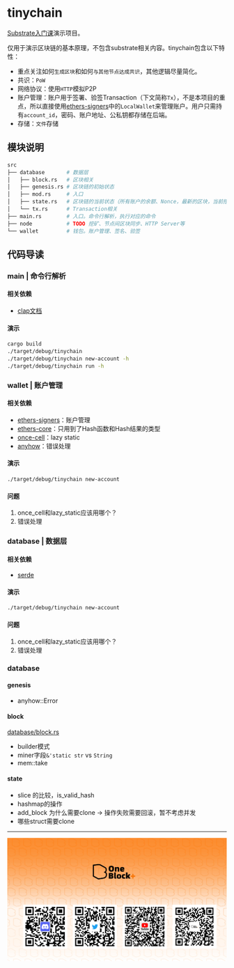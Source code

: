 # tinychain

[Substrate入门课](https://appbhteffsi3308.h5.xiaoeknow.com/v1/goods/goods_detail/p_62ac1ea6e4b0ba331dc9542c?type=3&type=3)演示项目。

仅用于演示区块链的基本原理，不包含substrate相关内容。tinychain包含以下特性：
- 重点关注如何`生成区块`和如何`与其他节点达成共识`，其他逻辑尽量简化。
- 共识：`PoW`
- 网络协议：使用`HTTP`模拟P2P
- 账户管理：账户用于签署、验签Transaction（下文简称`Tx`），不是本项目的重点，所以直接使用[ethers-signers](https://docs.rs/crate/ethers-signers/0.17.0)中的`LocalWallet`来管理账户。用户只需持有`account_id`，密码、账户地址、公私钥都存储在后端。
- 存储：`文件`存储

## 模块说明

```sh
src
├── database       # 数据层
│   ├── block.rs   # 区块相关
│   ├── genesis.rs # 区块链的初始状态
│   ├── mod.rs     # 入口
│   ├── state.rs   # 区块链的当前状态（所有账户的余额、Nonce，最新的区块，当前挖矿难度等）
│   └── tx.rs      # Transaction相关
├── main.rs        # 入口。命令行解析，执行对应的命令
├── node           # TODO 挖矿、节点间区块同步、HTTP Server等
└── wallet         # 钱包。账户管理、签名、验签
```

## 代码导读

### main | 命令行解析

#### 相关依赖

- [clap文档](https://docs.rs/crate/clap/4.0.18)

#### 演示

```sh
cargo build
./target/debug/tinychain
./target/debug/tinychain new-account -h
./target/debug/tinychain run -h
```

### wallet | 账户管理

#### 相关依赖

- [ethers-signers](https://docs.rs/crate/ethers-signers/0.17.0)：账户管理
- [ethers-core](https://docs.rs/crate/ethers-core/0.17.0)：只用到了Hash函数和Hash结果的类型
- [once-cell](https://docs.rs/crate/once_cell/1.15.0)：lazy static
- [anyhow](https://docs.rs/crate/anyhow/1.0.66)：错误处理

#### 演示

```sh
./target/debug/tinychain new-account
```

#### 问题

1. once_cell和lazy_static应该用哪个？
2. 错误处理

### database | 数据层

#### 相关依赖

- [serde](https://serde.rs/)

#### 演示

```sh
./target/debug/tinychain new-account
```

#### 问题

1. once_cell和lazy_static应该用哪个？
2. 错误处理

### database

#### genesis

- anyhow::Error

#### block

[database/block.rs](src/database/block.rs)

- builder模式
- miner字段`&'static str` vs `String`
- mem::take

#### state

- slice 的比较，is_valid_hash
- hashmap的操作
- add_block 为什么需要clone -> 操作失败需要回滚，暂不考虑并发
- 哪些struct需要clone


----

![](substrate.png)
